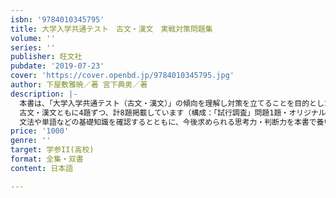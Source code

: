 ```yaml
---
isbn: '9784010345795'
title: 大学入学共通テスト　古文・漢文　実戦対策問題集
volume: ''
series: ''
publisher: 旺文社
pubdate: '2019-07-23'
cover: 'https://cover.openbd.jp/9784010345795.jpg'
author: 下屋敷雅暁／著 宮下典男／著
description: |-
  本書は、「大学入学共通テスト（古文・漢文）」の傾向を理解し対策を立てることを目的とした実戦形式問題集です。
  古文・漢文ともに4題ずつ、計8題掲載しています（構成：「試行調査」問題1題・オリジナル予想問題3題）。
  文法や単語などの基礎知識を確認するとともに、今後求められる思考力・判断力を本書で養いましょう・
price: '1000'
genre: ''
target: 学参II(高校)
format: 全集・双書
content: 日本語

---
```

